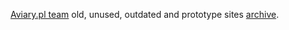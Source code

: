 [Aviary.pl team](https://www.aviary.pl) old, unused, outdated and prototype sites [archive](http://aviarypl.github.io/team/).
